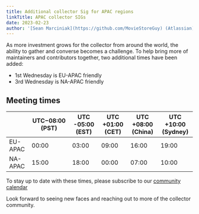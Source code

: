 ```yaml
---
title: Additional collector Sig for APAC regions
linkTitle: APAC collector SIGs
date: 2023-02-23
author: '[Sean Marciniak](https://github.com/MovieStoreGuy) (Atlassian)'
---
```


As more investment grows for the collector from around the world, the ability to
gather and converse becomes a challenge. To help bring more of maintainers and
contributors together, two additional times have been added:

- 1st Wednesday is EU-APAC friendly
- 3rd Wednesday is NA-APAC friendly

## Meeting times

|         | UTC−08:00 (PST) | UTC -05:00 (EST) | UTC +01:00 (CET) | UTC +08:00 (China) | UTC +10:00 (Sydney) |
| ------- | --------------- | ---------------- | ---------------- | ------------------ | ------------------- |
| EU-APAC | 00:00           | 03:00            | 09:00            | 16:00              | 19:00               |
| NA-APAC | 15:00           | 18:00            | 00:00            | 07:00              | 10:00               |

To stay up to date with these times, please subscribe to our
[community calendar](https://github.com/open-telemetry/community#calendar)

Look forward to seeing new faces and reaching out to more of the collector
community.
